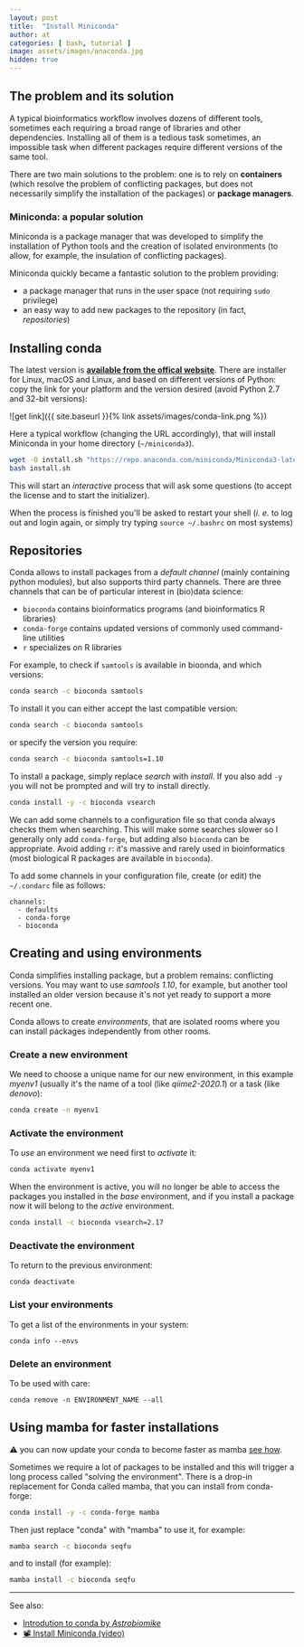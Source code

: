 ```yaml
---
layout: post
title:  "Install Miniconda"
author: at
categories: [ bash, tutorial ]
image: assets/images/anaconda.jpg
hidden: true
---
```


## The problem and its solution

A typical bioinformatics workflow involves dozens of different tools, sometimes
each requiring a broad range of libraries and other dependencies. Installing all
of them is a tedious task sometimes, an impossible task when different packages
require different versions of the same tool.

There are two main solutions to the problem: one is to rely on **containers** (which
resolve the problem of conflicting packages, but does not necessarily simplify
the installation of the packages) or **package managers**.

### Miniconda: a popular solution

Miniconda is a package manager that was developed to simplify the installation
of Python tools and the creation of isolated environments (to allow, for example,
the insulation of conflicting packages).

Miniconda quickly became a fantastic solution to the problem providing:
* a package manager that runs in the user space (not requiring `sudo` privilege)
* an easy way to add new packages to the repository (in fact, _repositories_)

## Installing conda

The latest version is
**[available from the offical website](https://docs.conda.io/en/latest/miniconda.html)**.
There are installer for Linux, macOS and Linux, and based on different versions
of Python: copy the link for your platform and the version desired (avoid Python 2.7
and 32-bit versions):

![get link]({{ site.baseurl }}{% link assets/images/conda-link.png %})

Here a typical workflow (changing the URL accordingly), that will install
Miniconda in your home directory (`~/miniconda3`).

```bash
wget -O install.sh "https://repo.anaconda.com/miniconda/Miniconda3-latest-Linux-x86_64.sh"
bash install.sh
```

This will start an _interactive_ process that will ask some questions 
(to accept the license and to start the initializer).

When the process is finished you'll be asked to restart your shell
(_i. e._ to log out and login again, 
or simply try typing `source ~/.bashrc` on most systems)


## Repositories

Conda allows to install packages from a *default channel* (mainly containing python
  modules), but also supports third party channels. There are three channels that
  can be of particular interest in (bio)data science:

* `bioconda` contains bioinformatics programs (and bioinformatics R libraries)
* `conda-forge` contains updated versions of commonly used command-line utilities
* `r` specializes on R libraries

For example, to check if `samtools` is available in bioonda, and which versions:
```bash
conda search -c bioconda samtools
```

To install it you can either accept the last compatible version:
```bash
conda search -c bioconda samtools
```

or specify the version you require:
```bash
conda search -c bioconda samtools=1.10
```

To install a package, simply replace _search_ with _install_. 
If you also add `-y` you will not be prompted and will try to install directly.

```bash
conda install -y -c bioconda vsearch
```

We can add some channels to a configuration file so that conda always checks them
when searching. This will make some searches slower so I generally only add `conda-forge`,
but adding also `bioconda` can be appropriate. Avoid adding `r`: it's massive and 
rarely used in bioinformatics (most biological R packages are available in `bioconda`).

To add some channels in your configuration file, create (or edit) the `~/.condarc` file as
follows:
```
channels:
  - defaults
  - conda-forge
  - bioconda
```

## Creating and using environments

Conda simplifies installing package, but a problem remains: conflicting versions.
You may want to use _samtools 1.10_, for example, but another tool installed an 
older version because it's not yet ready to support a more recent one. 

Conda allows to create _environments_, that are isolated rooms where you can install
packages independently from other rooms.

### Create a new environment

We need to choose a unique name for our new environment, in this example _myenv1_ (usually it's the name of a tool (like _qiime2-2020.1_) or a task (like _denovo_):
```bash
conda create -n myenv1
```

### Activate the environment

To _use_ an environment we need first to *activate* it:
```bash
conda activate myenv1
```

When the environment is active, 
you will no longer be able to access the packages you installed 
in the _base_ environment, and if you install a package now it will
belong to the _active_ environment.

```bash
conda install -c bioconda vsearch=2.17
```

### Deactivate the environment

To return to the previous environment:
```
conda deactivate
```

### List your environments

To get a list of the environments in your system:
```
conda info --envs
```


### Delete an environment
To be used with care:
```
conda remove -n ENVIRONMENT_NAME --all
```

## Using mamba for faster installations

:warning: you can now update your conda to become faster as mamba 
[see how](https://telatin.github.io/microbiome-bioinformatics/Install-Miniconda/).

Sometimes we require a lot of packages to be installed and this will trigger a long
process called "solving the environment". There is a drop-in replacement for Conda
called mamba, that  you can install from conda-forge:

```bash
conda install -y -c conda-forge mamba
```

Then just replace "conda" with "mamba" to use it, for example:
```bash
mamba search -c bioconda seqfu
```

and to install (for example):
```bash
mamba install -c bioconda seqfu
```

---

See also:
 * [Introdution to conda by _Astrobiomike_](https://astrobiomike.github.io/unix/conda-intro)
 * [:film_projector: Install Miniconda (video)](https://www.youtube.com/watch?v=bbIG5d3bOmk)
